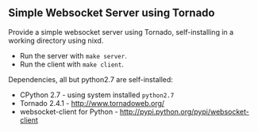 ## Simple Websocket Server using Tornado

Provide a simple websocket server using Tornado, self-installing in a working
directory using nixd.

 * Run the server with `make server`.
 * Run the client with `make client`.

Dependencies, all but python2.7 are self-installed:

 * CPython 2.7 - using system installed `python2.7`
 * Tornado 2.4.1 - http://www.tornadoweb.org/
 * websocket-client for Python - http://pypi.python.org/pypi/websocket-client
